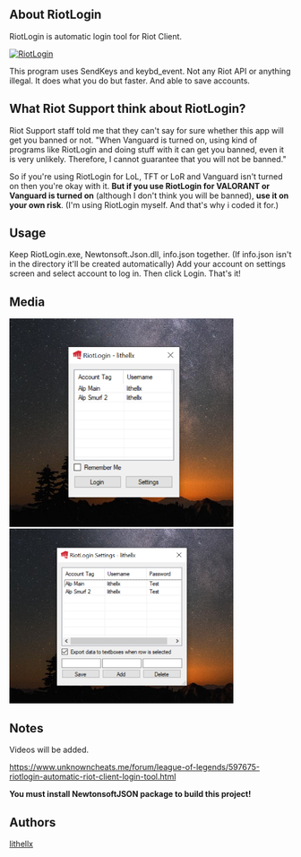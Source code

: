 ## About RiotLogin
RiotLogin is automatic login tool for Riot Client.

[![RiotLogin](https://img.shields.io/github/downloads/lithellx/RiotLogin/total?style=for-the-badge&label=RiotLogin%20Downloads&color=red)]()

This program uses SendKeys and keybd_event. Not any Riot API or anything illegal. It does what you do but faster. And able to save accounts.

## What Riot Support think about RiotLogin?

Riot Support staff told me that they can't say for sure whether this app will get you banned or not.
"When Vanguard is turned on, using kind of programs like RiotLogin and doing stuff with it can get you banned, even it is very unlikely. Therefore, I cannot guarantee that you will not be banned."

So if you're using RiotLogin for LoL, TFT or LoR and Vanguard isn't turned on then you're okay with it. **But if you use RiotLogin for VALORANT or Vanguard is turned on** (although I don't think you will be banned), **use it on your own risk**. (I'm using RiotLogin myself. And that's why i coded it for.)

## Usage
Keep RiotLogin.exe, Newtonsoft.Json.dll, info.json together. (If info.json isn't in the directory it'll be created automatically)
Add your account on settings screen and select account to log in. Then click Login. That's it!

## Media
<img src="/Images/RiotLogin1.png" width="400"/>
<img src="/Images/RiotLogin2.png" width="400"/>

## Notes
Videos will be added.


https://www.unknowncheats.me/forum/league-of-legends/597675-riotlogin-automatic-riot-client-login-tool.html


**You must install NewtonsoftJSON package to build this project!**

## Authors
[lithellx](https://github.com/lithellx)
